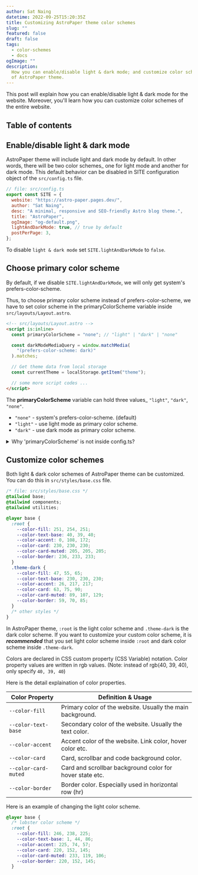 ```yaml
---
author: Sat Naing
datetime: 2022-09-25T15:20:35Z
title: Customizing AstroPaper theme color schemes
slug: ""
featured: false
draft: false
tags:
  - color-schemes
  - docs
ogImage: ""
description:
  How you can enable/disable light & dark mode; and customize color schemes
  of AstroPaper theme.
---
```


This post will explain how you can enable/disable light & dark mode for the website. Moreover, you'll learn how you can customize color schemes of the entire website.

## Table of contents

## Enable/disable light & dark mode

AstroPaper theme will include light and dark mode by default. In other words, there will be two color schemes\_ one for light mode and another for dark mode. This default behavior can be disabled in SITE configuration object of the `src/config.ts` file.

```js
// file: src/config.ts
export const SITE = {
  website: "https://astro-paper.pages.dev/",
  author: "Sat Naing",
  desc: "A minimal, responsive and SEO-friendly Astro blog theme.",
  title: "AstroPaper",
  ogImage: "og-default.png",
  lightAndDarkMode: true, // true by default
  postPerPage: 3,
};
```

To disable `light & dark mode` set `SITE.lightAndDarkMode` to `false`.

## Choose primary color scheme

By default, if we disable `SITE.lightAndDarkMode`, we will only get system's prefers-color-scheme.

Thus, to choose primary color scheme instead of prefers-color-scheme, we have to set color scheme in the primaryColorScheme variable inside `src/layouts/Layout.astro`.

```html
<!-- src/layouts/Layout.astro -->
<script is:inline>
  const primaryColorScheme = "none"; // "light" | "dark" | "none"

  const darkModeMediaQuery = window.matchMedia(
    "(prefers-color-scheme: dark)"
  ).matches;

  // Get theme data from local storage
  const currentTheme = localStorage.getItem("theme");

  // some more script codes ...
</script>
```

The **primaryColorScheme** variable can hold three values_ `"light"`, `"dark"`, `"none"`. 
- `"none"`  - system's prefers-color-scheme. (default) 
- `"light"` - use light mode as primary color scheme.
- `"dark"`  - use dark mode as primary color scheme.

<details><summary>Why 'primaryColorScheme' is not inside config.ts?</summary>

> To avoid color flickering on page reload, we have to place some JavaScript codes in the inline script tag. It solves the problem of flickering, but as a trade-off, we cannot use ESM imports anymore. 

[Click here](https://docs.astro.build/en/core-concepts/astro-components/#client-side-scripts) to know more about Astro's inline script.
</details>

## Customize color schemes

Both light & dark color schemes of AstroPaper theme can be customized. You can do this in `src/styles/base.css` file.

```css
/* file: src/styles/base.css */
@tailwind base;
@tailwind components;
@tailwind utilities;

@layer base {
  :root {
    --color-fill: 251, 254, 251;
    --color-text-base: 40, 39, 40;
    --color-accent: 0, 108, 172;
    --color-card: 230, 230, 230;
    --color-card-muted: 205, 205, 205;
    --color-border: 236, 233, 233;
  }
  .theme-dark {
    --color-fill: 47, 55, 65;
    --color-text-base: 230, 230, 230;
    --color-accent: 26, 217, 217;
    --color-card: 63, 75, 90;
    --color-card-muted: 89, 107, 129;
    --color-border: 59, 70, 85;
  }
  /* other styles */
}
```

In AstroPaper theme, `:root` is the light color scheme and `.theme-dark` is the dark color scheme. If you want to customize your custom color scheme, it is **_recommended_** that you set light color scheme inside `:root` and dark color scheme inside `.theme-dark`.

Colors are declared in CSS custom property (CSS Variable) notation. Color property values are written in rgb values. (Note: instead of rgb(40, 39, 40), only specify `40, 39, 40`)

Here is the detail explaination of color properties.

| Color Property       | Definition & Usage                                         |
| -------------------- | ---------------------------------------------------------- |
| `--color-fill`       | Primary color of the website. Usually the main background. |
| `--color-text-base`  | Secondary color of the website. Usually the text color.    |
| `--color-accent`     | Accent color of the website. Link color, hover color etc.  |
| `--color-card`       | Card, scrollbar and code background color.                       |
| `--color-card-muted` | Card and scrollbar background color for hover state etc.   |
| `--color-border`     | Border color. Especially used in horizontal row (hr)       |

Here is an example of changing the light color scheme.
```css
@layer base {
  /* lobster color scheme */
  :root {
    --color-fill: 246, 238, 225;
    --color-text-base: 1, 44, 86;
    --color-accent: 225, 74, 57; 
    --color-card: 220, 152, 145;
    --color-card-muted: 233, 119, 106;
    --color-border: 220, 152, 145;
  }
```

